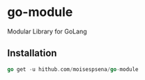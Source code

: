 # go-module
Modular Library for GoLang

## Installation

```go
go get -u hithub.com/moisespsena/go-module
```

